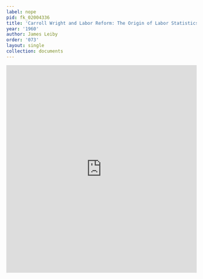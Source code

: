 ```yaml
---
label: nope
pid: fk_02004336
title: 'Carroll Wright and Labor Reform: The Origin of Labor Statistics'
year: '1960'
author: James Leiby
order: '073'
layout: single
collection: documents
---
```

<iframe src="https://northwestern.app.box.com/embed/s/4zfo5xt9syvvkz1gsy9npfz8esod0ukm?sortColumn=date&view=list" width="100%" height="550" frameborder="0" allowfullscreen webkitallowfullscreen msallowfullscreen></iframe>
